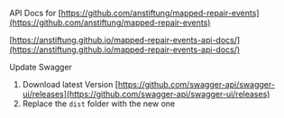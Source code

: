 API Docs for [https://github.com/anstiftung/mapped-repair-events](https://github.com/anstiftung/mapped-repair-events)

[https://anstiftung.github.io/mapped-repair-events-api-docs/](https://anstiftung.github.io/mapped-repair-events-api-docs/)

Update Swagger
1) Download latest Version [https://github.com/swagger-api/swagger-ui/releases](https://github.com/swagger-api/swagger-ui/releases)
2) Replace the `dist` folder with the new one